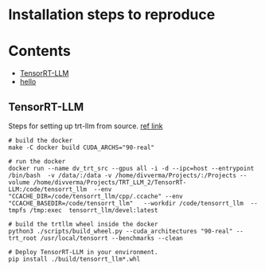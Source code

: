 # Installation steps to reproduce


# Contents
 - [TensorRT-LLM](#TensorRT-LLM) 
 - [hello](#hello) 


## TensorRT-LLM
Steps for setting up trt-llm from source. [ref link](https://nvidia.github.io/TensorRT-LLM/installation/build-from-source-linux.html)
```console
# build the docker
make -C docker build CUDA_ARCHS="90-real"

# run the docker
docker run --name dv_trt_src --gpus all -i -d --ipc=host --entrypoint /bin/bash  -v /data/:/data -v /home/divverma/Projects/:/Projects --volume /home/divverma/Projects/TRT_LLM_2/TensorRT-LLM:/code/tensorrt_llm  --env "CCACHE_DIR=/code/tensorrt_llm/cpp/.ccache" --env "CCACHE_BASEDIR=/code/tensorrt_llm"   --workdir /code/tensorrt_llm  --tmpfs /tmp:exec  tensorrt_llm/devel:latest

# build the trtllm wheel inside the docker
python3 ./scripts/build_wheel.py --cuda_architectures "90-real" --trt_root /usr/local/tensorrt --benchmarks --clean

# Deploy TensorRT-LLM in your environment.
pip install ./build/tensorrt_llm*.whl

```

